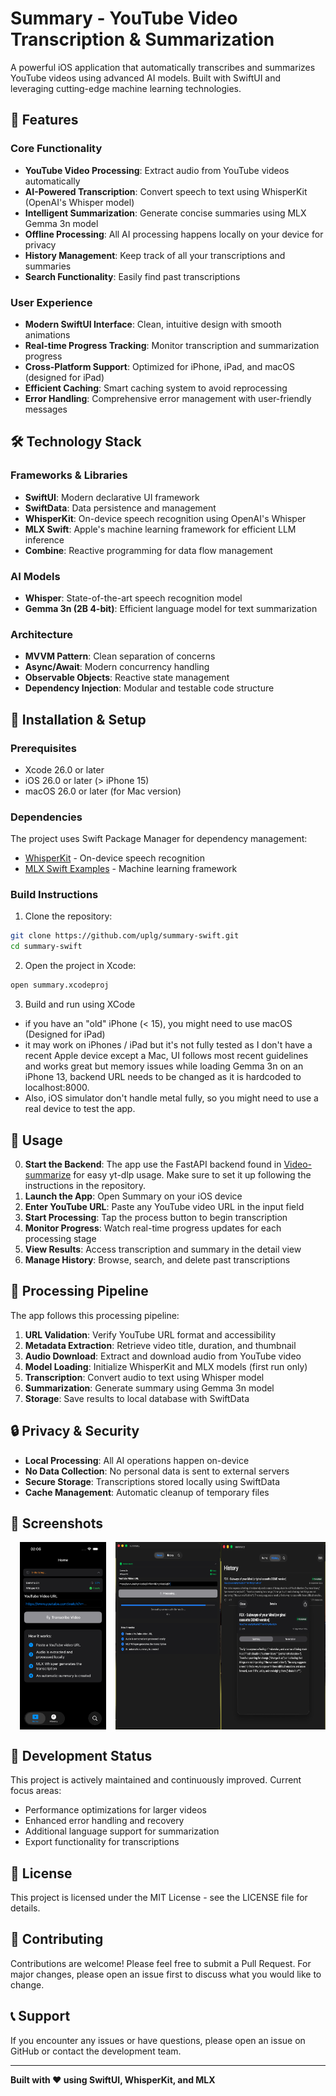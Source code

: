 # Summary - YouTube Video Transcription & Summarization

A powerful iOS application that automatically transcribes and summarizes YouTube videos using advanced AI models. Built with SwiftUI and leveraging cutting-edge machine learning technologies.

## 🚀 Features

### Core Functionality

- **YouTube Video Processing**: Extract audio from YouTube videos automatically
- **AI-Powered Transcription**: Convert speech to text using WhisperKit (OpenAI's Whisper model)
- **Intelligent Summarization**: Generate concise summaries using MLX Gemma 3n model
- **Offline Processing**: All AI processing happens locally on your device for privacy
- **History Management**: Keep track of all your transcriptions and summaries
- **Search Functionality**: Easily find past transcriptions

### User Experience

- **Modern SwiftUI Interface**: Clean, intuitive design with smooth animations
- **Real-time Progress Tracking**: Monitor transcription and summarization progress
- **Cross-Platform Support**: Optimized for iPhone, iPad, and macOS (designed for iPad)
- **Efficient Caching**: Smart caching system to avoid reprocessing
- **Error Handling**: Comprehensive error management with user-friendly messages

## 🛠 Technology Stack

### Frameworks & Libraries

- **SwiftUI**: Modern declarative UI framework
- **SwiftData**: Data persistence and management
- **WhisperKit**: On-device speech recognition using OpenAI's Whisper
- **MLX Swift**: Apple's machine learning framework for efficient LLM inference
- **Combine**: Reactive programming for data flow management

### AI Models

- **Whisper**: State-of-the-art speech recognition model
- **Gemma 3n (2B 4-bit)**: Efficient language model for text summarization

### Architecture

- **MVVM Pattern**: Clean separation of concerns
- **Async/Await**: Modern concurrency handling
- **Observable Objects**: Reactive state management
- **Dependency Injection**: Modular and testable code structure

## 🔧 Installation & Setup

### Prerequisites

- Xcode 26.0 or later
- iOS 26.0 or later (> iPhone 15)
- macOS 26.0 or later (for Mac version)

### Dependencies

The project uses Swift Package Manager for dependency management:

- [WhisperKit](https://github.com/argmaxinc/WhisperKit) - On-device speech recognition
- [MLX Swift Examples](https://github.com/ml-explore/mlx-swift-examples) - Machine learning framework

### Build Instructions

1. Clone the repository:

```bash
git clone https://github.com/uplg/summary-swift.git
cd summary-swift
```

2. Open the project in Xcode:

```bash
open summary.xcodeproj
```

3. Build and run using XCode

- if you have an "old" iPhone (< 15), you might need to use macOS (Designed for iPad)
- it may work on iPhones / iPad but it's not fully tested as I don't have a recent Apple device except a Mac, UI follows most recent guidelines and works great but memory issues while loading Gemma 3n on an iPhone 13, backend URL needs to be changed as it is hardcoded to localhost:8000.
- Also, iOS simulator don't handle metal fully, so you might need to use a real device to test the app.

## 🎯 Usage

0. **Start the Backend**: The app use the FastAPI backend found in [Video-summarize](https://github.com/uplg/video-summarize) for easy yt-dlp usage. Make sure to set it up following the instructions in the repository.
1. **Launch the App**: Open Summary on your iOS device
2. **Enter YouTube URL**: Paste any YouTube video URL in the input field
3. **Start Processing**: Tap the process button to begin transcription
4. **Monitor Progress**: Watch real-time progress updates for each processing stage
5. **View Results**: Access transcription and summary in the detail view
6. **Manage History**: Browse, search, and delete past transcriptions

## 🔄 Processing Pipeline

The app follows this processing pipeline:

1. **URL Validation**: Verify YouTube URL format and accessibility
2. **Metadata Extraction**: Retrieve video title, duration, and thumbnail
3. **Audio Download**: Extract and download audio from YouTube video
4. **Model Loading**: Initialize WhisperKit and MLX models (first run only)
5. **Transcription**: Convert audio to text using Whisper model
6. **Summarization**: Generate summary using Gemma 3n model
7. **Storage**: Save results to local database with SwiftData

## 🔒 Privacy & Security

- **Local Processing**: All AI operations happen on-device
- **No Data Collection**: No personal data is sent to external servers
- **Secure Storage**: Transcriptions stored locally using SwiftData
- **Cache Management**: Automatic cleanup of temporary files

## 📱 Screenshots

<div style="display: grid; grid-template-columns: repeat(3, 1fr); justify-items: center;">
  <img src="screenshots/ios-ui.png" alt="iOS UI" height="300"/>
  <img src="screenshots/home-loading.png" alt="Home Screen" height="300"/>
  <img src="screenshots/history-detail.png" alt="Detail View" height="300"/>
</div>

## 🚧 Development Status

This project is actively maintained and continuously improved. Current focus areas:

- Performance optimizations for larger videos
- Enhanced error handling and recovery
- Additional language support for summarization
- Export functionality for transcriptions

## 📄 License

This project is licensed under the MIT License - see the LICENSE file for details.

## 🤝 Contributing

Contributions are welcome! Please feel free to submit a Pull Request. For major changes, please open an issue first to discuss what you would like to change.

## 📞 Support

If you encounter any issues or have questions, please open an issue on GitHub or contact the development team.

---

**Built with ❤️ using SwiftUI, WhisperKit, and MLX**
